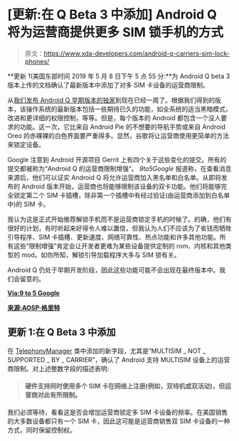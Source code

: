 # [更新:在 Q Beta 3 中添加] Android Q 将为运营商提供更多 SIM 锁手机的方式

> 原文：<https://www.xda-developers.com/android-q-carriers-sim-lock-phones/>

**更新 1(美国东部时间 2019 年 5 月 8 日下午 5 点 55 分:**为 Android Q beta 3 版本上传的文档确认了最新版本中添加了对多 SIM 卡设备的运营商限制。

从[我们发布 Android Q 早期版本的独家](https://www.xda-developers.com/android-q-dark-theme-desktop-mode-permission-revamp/)到现在已经一周了。根据我们得到的版本，该操作系统的最新版本包括一些期待已久的功能，如全系统的适当黑暗模式，改进和更详细的权限控制，等等。但是，每个版本的 Android 都包含一个没人要求的功能。这一次，它比来自 Android Pie 的不想要的导航手势或来自 Android Oreo 的赤裸裸的白色界面要严重得多。显然，谷歌将让运营商使用更简单的方法来锁定设备。

Google 注意到 Android 开源项目 Gerrit 上有四个关于这些变化的提交。所有的提交都被称为“Android Q 的运营商限制增强”。 *9to5Google* 报道称，在查看消息来源后，他们可以证实 Android Q 将允许运营商加入黑名单和白名单。从即将发布的 Android 版本开始，运营商也将能够限制该设备的双卡功能。他们将能够完全锁定第二个 SIM 卡插槽，除非第一个插槽中有经过验证(由运营商添加到白名单中)的 SIM 卡。

我认为这是正式开始推荐解锁手机而不是运营商锁定手机的时候了。的确，他们有很好的计划，有时听起来好得令人难以置信，但我认为人们不应该为了省钱而牺牲引导程序、SIM 卡插槽、更新速度、网络可靠性、热点功能和许多其他功能。所有这些“限制增强”肯定会让开发者更难为某些设备提供定制的 rom、内核和其他类型的 mod。如你所知，解锁引导加载程序大多与 SIM 锁有关。

Android Q 仍处于早期开发阶段，因此这些功能可能不会出现在最终版本中。我们会留意的。

[**Via:9 to 5 Google**](https://9to5google.com/2019/01/21/android-q-carriers-sim-lock/)

[**来源:AOSP·格里特**](https://android-review.googlesource.com/q/topic:%22aosp_simlock_q_enhancements%22)

## 更新 1:在 Q Beta 3 中添加

在 [TelephonyManager](https://developer.android.com/reference/android/telephony/TelephonyManager.html#MULTISIM_ALLOWED) 类中添加的新字段，尤其是“MULTISIM _ NOT _ SUPPORTED _ BY _ CARRIER”，确认了 Android 支持 MULTISIM 设备上的运营商限制。对上述整数字段的描述表明:

> #### 硬件支持同时使用多个 SIM 卡在网络上注册(例如，双待机或双活动)，但运营商对此有所限制。

我们必须等待，看看这是否会增加运营商锁定多 SIM 卡设备的频率。在美国销售的大多数设备都只有一个 SIM 卡，因此这可能是运营商销售双 SIM 卡设备的一种方式，同时保留控制权。